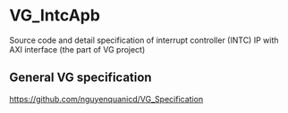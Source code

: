# VG_IntcApb
Source code and detail specification of interrupt controller (INTC) IP with AXI interface
(the part of VG project)

## General VG specification
https://github.com/nguyenquanicd/VG_Specification


